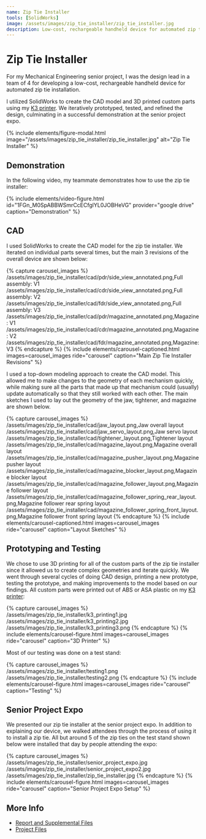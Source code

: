 ```yaml
---
name: Zip Tie Installer
tools: [SolidWorks]
image: /assets/images/zip_tie_installer/zip_tie_installer.jpg
description: Low-cost, rechargeable handheld device for automated zip tie installation (Mechanical Engineering senior project).
---
```


# Zip Tie Installer

For my Mechanical Engineering senior project, I was the design lead in a team of
4 for developing a low-cost, rechargeable handheld device for automated zip tie
installation.

I utilized SolidWorks to create the CAD model and 3D printed custom parts using
my [K3 printer](/projects/02-k3). We iteratively prototyped, tested, and refined
the design, culminating in a successful demonstration at the senior project
expo.

{% include elements/figure-modal.html image="/assets/images/zip_tie_installer/zip_tie_installer.jpg" alt="Zip Tie Installer" %}

## Demonstration

In the following video, my teammate demonstrates how to use the zip tie
installer:

{% include elements/video-figure.html id="1FGn_M0SpABBWSmrCcECfglYL0JOBHeVG" provider="google drive" caption="Demonstration" %}

## CAD

I used SolidWorks to create the CAD model for the zip tie installer.
We iterated on individual parts several times, but the main 3 revisions of the
overall device are shown below:

{% capture carousel_images %}
/assets/images/zip_tie_installer/cad/pdr/side_view_annotated.png,Full assembly: V1
/assets/images/zip_tie_installer/cad/cdr/side_view_annotated.png,Full assembly: V2
/assets/images/zip_tie_installer/cad/fdr/side_view_annotated.png,Full assembly: V3
/assets/images/zip_tie_installer/cad/pdr/magazine_annotated.png,Magazine: V1
/assets/images/zip_tie_installer/cad/cdr/magazine_annotated.png,Magazine: V2
/assets/images/zip_tie_installer/cad/fdr/magazine_annotated.png,Magazine: V3
{% endcapture %}
{% include elements/carousel-captioned.html images=carousel_images ride="carousel" caption="Main Zip Tie Installer Revisions" %}

I used a top-down modeling approach to create the CAD model. This allowed me to
make changes to the geometry of each mechanism quickly, while making sure all
the parts that made up that mechanism could (usually) update automatically so
that they still worked with each other. The main sketches I used to lay out the
geometry of the jaw, tightener, and magazine are shown below.

{% capture carousel_images %}
/assets/images/zip_tie_installer/cad/jaw_layout.png,Jaw overall layout
/assets/images/zip_tie_installer/cad/jaw_servo_layout.png,Jaw servo layout
/assets/images/zip_tie_installer/cad/tightener_layout.png,Tightener layout
/assets/images/zip_tie_installer/cad/magazine_layout.png,Magazine overall layout
/assets/images/zip_tie_installer/cad/magazine_pusher_layout.png,Magazine pusher layout
/assets/images/zip_tie_installer/cad/magazine_blocker_layout.png,Magazine blocker layout
/assets/images/zip_tie_installer/cad/magazine_follower_layout.png,Magazine follower layout
/assets/images/zip_tie_installer/cad/magazine_follower_spring_rear_layout.png,Magazine follower rear spring layout
/assets/images/zip_tie_installer/cad/magazine_follower_spring_front_layout.png,Magazine follower front spring layout
{% endcapture %}
{% include elements/carousel-captioned.html images=carousel_images ride="carousel" caption="Layout Sketches" %}

## Prototyping and Testing

We chose to use 3D printing for all of the custom parts of the zip tie installer
since it allowed us to create complex geometries and iterate quickly. We went
through several cycles of doing CAD design, printing a new prototype, testing
the prototype, and making improvements to the model based on our findings. All
custom parts were printed out of ABS or ASA plastic on my
[K3 printer](/projects/02-k3):

{% capture carousel_images %}
/assets/images/zip_tie_installer/k3_printing1.jpg
/assets/images/zip_tie_installer/k3_printing2.jpg
/assets/images/zip_tie_installer/k3_printing3.png
{% endcapture %}
{% include elements/carousel-figure.html images=carousel_images ride="carousel" caption="3D Printer" %}

Most of our testing was done on a test stand:

{% capture carousel_images %}
/assets/images/zip_tie_installer/testing1.png
/assets/images/zip_tie_installer/testing2.png
{% endcapture %}
{% include elements/carousel-figure.html images=carousel_images ride="carousel" caption="Testing" %}

## Senior Project Expo

We presented our zip tie installer at the senior project expo. In addition to
explaining our device, we walked attendees through the process of using it to
install a zip tie. All but around 5 of the zip ties on the test stand
shown below were installed that day by people attending the expo:

{% capture carousel_images %}
/assets/images/zip_tie_installer/senior_project_expo.jpg
/assets/images/zip_tie_installer/senior_project_expo2.jpg
/assets/images/zip_tie_installer/zip_tie_installer.jpg
{% endcapture %}
{% include elements/carousel-figure.html images=carousel_images ride="carousel" caption="Senior Project Expo Setup" %}

## More Info

- [Report and Supplemental Files](https://digitalcommons.calpoly.edu/mesp/701/)
- [Project Files](https://github.com/moffdude/Zip-Tie-Installer/)
